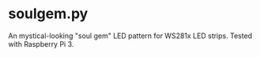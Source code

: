# soulgem.py
An mystical-looking "soul gem" LED pattern for WS281x LED strips.  Tested with Raspberry Pi 3.
